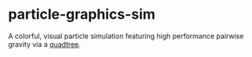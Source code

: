 # particle-graphics-sim

A colorful, visual particle simulation featuring high performance pairwise gravity via a [quadtree](https://en.wikipedia.org/wiki/Quadtree). 
